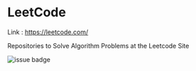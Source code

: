 # LeetCode

Link : https://leetcode.com/

Repositories to Solve Algorithm Problems at the Leetcode Site

![issue badge](https://img.shields.io/badge/Language-C%2B%2B-red?style=flat&logo=#00599C)
